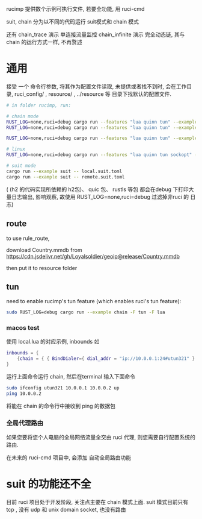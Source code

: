 
rucimp 提供数个示例可执行文件, 若要全功能, 用 ruci-cmd

suit, chain 分为以不同的代码运行 suit模式和 chain 模式

还有 chain_trace 演示 单连接流量监控
chain_infinite 演示 完全动态链, 其与 chain 的运行方式一样, 不再赘述

# 通用

接受 一个 命令行参数, 将其作为配置文件读取, 未提供或者找不到时, 会在工作目录, ruci_config/ , resource/ , ../resource 等 目录下找默认的配置文件.

```sh
# in folder rucimp, run:

# chain mode
RUST_LOG=none,ruci=debug cargo run --features "lua quinn tun" --example chain
RUST_LOG=none,ruci=debug cargo run --features "lua quinn tun" --example chain -- remote.lua

RUST_LOG=none,ruci=debug cargo run --features "lua quinn tun" --example chain_infinite -- local_mux_h2.lua

# linux
RUST_LOG=none,ruci=debug cargo run --features "lua quinn tun sockopt" --example chain

# suit mode
cargo run --example suit -- local.suit.toml
cargo run --example suit -- remote.suit.toml
```

( (h2 的代码实现所依赖的 h2包)、 quic 包、 rustls 等包 都会在debug 下打印大量日志输出, 影响观察, 
故使用 RUST_LOG=none,ruci=debug 过滤掉非ruci 的 日志)

## route
to use rule_route,

download Country.mmdb from https://cdn.jsdelivr.net/gh/Loyalsoldier/geoip@release/Country.mmdb

then put it to resource folder

## tun

need to enable rucimp's tun feature (which enables ruci's tun feature):

```sh
sudo RUST_LOG=debug cargo run --example chain -F tun -F lua
```

### macos test

使用 local.lua 的对应示例, inbounds 如

```lua
inbounds = { 
    {chain = { { BindDialer={ dial_addr = "ip://10.0.0.1:24#utun321" } } }, tag = "listen1"} ,
}
```

运行上面命令运行 chain, 然后在terminal 输入下面命令

```sh
sudo ifconfig utun321 10.0.0.1 10.0.0.2 up
ping 10.0.0.2
```

将能在 chain 的命令行中接收到 ping 的数据包

### 全局代理路由

如果您要将您个人电脑的全局网络流量全交由 ruci 代理, 则您需要自行配置系统的路由. 

在未来的 ruci-cmd 项目中, 会添加 自动全局路由功能


# suit 的功能还不全

目前 ruci 项目处于开发阶段, 关注点主要在 chain 模式上面. suit 模式目前只有tcp ,
 没有 udp 和 unix domain socket, 也没有路由
